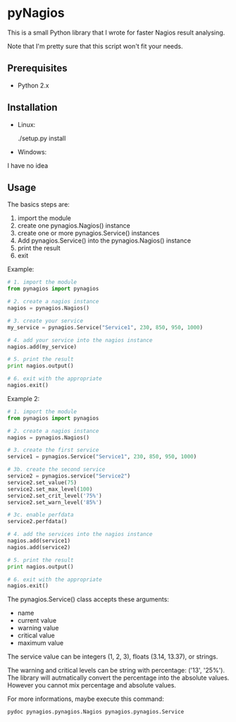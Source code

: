 pyNagios
========

This is a small Python library that I wrote for faster Nagios result analysing.

Note that I'm pretty sure that this script won't fit your needs.


Prerequisites
-------------

* Python 2.x

Installation
------------

* Linux:

    ./setup.py install

* Windows:

I have no idea

Usage
-----

The basics steps are:

1. import the module
2. create one pynagios.Nagios() instance
3. create one or more pynagios.Service() instances
4. Add pynagios.Service() into the pynagios.Nagios() instance
5. print the result
6. exit


Example:

```python
# 1. import the module
from pynagios import pynagios

# 2. create a nagios instance
nagios = pynagios.Nagios()

# 3. create your service
my_service = pynagios.Service("Service1", 230, 850, 950, 1000)

# 4. add your service into the nagios instance
nagios.add(my_service)

# 5. print the result
print nagios.output()

# 6. exit with the appropriate
nagios.exit()
```

Example 2:

```python
# 1. import the module
from pynagios import pynagios

# 2. create a nagios instance
nagios = pynagios.Nagios()

# 3. create the first service
service1 = pynagios.Service("Service1", 230, 850, 950, 1000)

# 3b. create the second service
service2 = pynagios.service("Service2")
service2.set_value(75)
service2.set_max_level(100)
service2.set_crit_level('75%')
service2.set_warn_level('85%')

# 3c. enable perfdata
service2.perfdata()

# 4. add the services into the nagios instance
nagios.add(service1)
nagios.add(service2)

# 5. print the result
print nagios.output()

# 6. exit with the appropriate
nagios.exit()
```

The pynagios.Service() class accepts these arguments:
* name
* current value
* warning value
* critical value
* maximum value

The service value can be integers (1, 2, 3), floats (3.14, 13.37), or strings.

The warning and critical levels can be string with percentage: ('13', '25%').
The library will autmatically convert the percentage into the absolute values.
However you cannot mix percentage and absolute values.

For more informations, maybe execute this command: 

    pydoc pynagios.pynagios.Nagios pynagios.pynagios.Service
